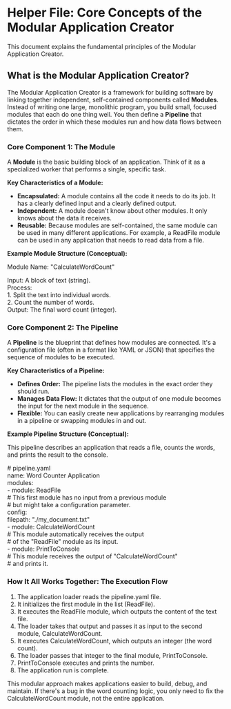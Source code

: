 # **Helper File: Core Concepts of the Modular Application Creator**

This document explains the fundamental principles of the Modular Application Creator.

## **What is the Modular Application Creator?**

The Modular Application Creator is a framework for building software by linking together independent, self-contained components called **Modules**. Instead of writing one large, monolithic program, you build small, focused modules that each do one thing well. You then define a **Pipeline** that dictates the order in which these modules run and how data flows between them.

### **Core Component 1: The Module**

A **Module** is the basic building block of an application. Think of it as a specialized worker that performs a single, specific task.

**Key Characteristics of a Module:**

* **Encapsulated:** A module contains all the code it needs to do its job. It has a clearly defined input and a clearly defined output.  
* **Independent:** A module doesn't know about other modules. It only knows about the data it receives.  
* **Reusable:** Because modules are self-contained, the same module can be used in many different applications. For example, a ReadFile module can be used in any application that needs to read data from a file.

**Example Module Structure (Conceptual):**

Module Name: "CalculateWordCount"

Input: A block of text (string).  
Process:  
  1\.  Split the text into individual words.  
  2\.  Count the number of words.  
Output: The final word count (integer).

### **Core Component 2: The Pipeline**

A **Pipeline** is the blueprint that defines how modules are connected. It's a configuration file (often in a format like YAML or JSON) that specifies the sequence of modules to be executed.

**Key Characteristics of a Pipeline:**

* **Defines Order:** The pipeline lists the modules in the exact order they should run.  
* **Manages Data Flow:** It dictates that the output of one module becomes the input for the next module in the sequence.  
* **Flexible:** You can easily create new applications by rearranging modules in a pipeline or swapping modules in and out.

**Example Pipeline Structure (Conceptual):**

This pipeline describes an application that reads a file, counts the words, and prints the result to the console.

\# pipeline.yaml  
name: Word Counter Application  
modules:  
  \- module: ReadFile  
    \# This first module has no input from a previous module  
    \# but might take a configuration parameter.  
    config:  
      filepath: "./my\_document.txt"  
  \- module: CalculateWordCount  
    \# This module automatically receives the output  
    \# of the "ReadFile" module as its input.  
  \- module: PrintToConsole  
    \# This module receives the output of "CalculateWordCount"  
    \# and prints it.

### **How It All Works Together: The Execution Flow**

1. The application loader reads the pipeline.yaml file.  
2. It initializes the first module in the list (ReadFile).  
3. It executes the ReadFile module, which outputs the content of the text file.  
4. The loader takes that output and passes it as input to the second module, CalculateWordCount.  
5. It executes CalculateWordCount, which outputs an integer (the word count).  
6. The loader passes that integer to the final module, PrintToConsole.  
7. PrintToConsole executes and prints the number.  
8. The application run is complete.

This modular approach makes applications easier to build, debug, and maintain. If there's a bug in the word counting logic, you only need to fix the CalculateWordCount module, not the entire application.